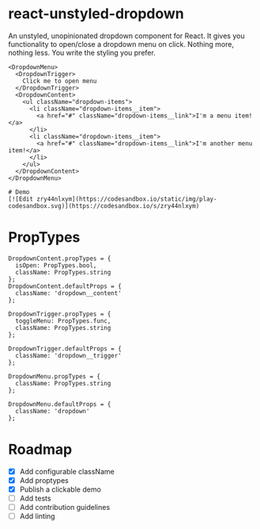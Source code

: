 # react-unstyled-dropdown
An unstyled, unopinionated dropdown component for React. It gives you functionality to open/close a dropdown menu on click. Nothing more, nothing less. You write the styling you prefer.

```
<DropdownMenu>
  <DropdownTrigger>
    Click me to open menu
  </DropdownTrigger>
  <DropdownContent>
    <ul className="dropdown-items">
      <li className="dropdown-items__item">
        <a href="#" className="dropdown-items__link">I'm a menu item!</a>
      </li>
      <li className="dropdown-items__item">
        <a href="#" className="dropdown-items__link">I'm another menu item!</a>
      </li>
    </ul>
  </DropdownContent>
</DropdownMenu>

# Demo
[![Edit zry44nlxym](https://codesandbox.io/static/img/play-codesandbox.svg)](https://codesandbox.io/s/zry44nlxym)

```
# PropTypes

```
DropdownContent.propTypes = {
  isOpen: PropTypes.bool,
  className: PropTypes.string
};
DropdownContent.defaultProps = {
  className: 'dropdown__content'
};
```

```
DropdownTrigger.propTypes = {
  toggleMenu: PropTypes.func,
  className: PropTypes.string
};

DropdownTrigger.defaultProps = {
  className: 'dropdown__trigger'
};
```

```
DropdownMenu.propTypes = {
  className: PropTypes.string
};

DropdownMenu.defaultProps = {
  className: 'dropdown'
};
```

# Roadmap
- [x] Add configurable className
- [x] Add proptypes
- [x] Publish a clickable demo
- [ ] Add tests
- [ ] Add contribution guidelines
- [ ] Add linting